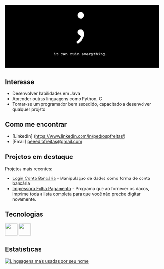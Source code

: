<img src="https://github.com/FreitassPedro/FreitassPedro/blob/main/background.jpg" alt="Background">

##  Interesse

- Desenvolver habilidades em Java
- Aprender outras linguagens como Python, C
- Tornar-se um programador bem sucedido, capacitado a desenvolver qualquer projeto

## Como me encontrar

- [LinkedIn] (https://www.linkedin.com/in/pedrospfreitas/)
- [Email] peeedrofreitas@gmail.com

##  Projetos em destaque

Projetos mais recentes:

- [Login Conta Bancária](https://github.com/FreitassPedro/FirstBank) - Manipulação de dados como forma de conta bancária
- [Impressora Folha Pagamento](https://github.com/FreitassPedro/FolhaPagamento) - Programa que ao fornecer os dados, imprime toda a lista completa para que você não precise digitar novamente.

## Tecnologias

<img src="https://cdn.jsdelivr.net/gh/devicons/devicon/icons/java/java-original-wordmark.svg" width="40" height="40"/>  <img src="https://cdn.jsdelivr.net/gh/devicons/devicon/icons/python/python-original.svg" width="40" height="40"/>

     

##  Estatísticas


[![Linguagens mais usadas por seu nome](https://github-readme-stats.vercel.app/api/top-langs/?username=FreitassPedro&layout=compact)](https://github.com/FreitassPedro)
